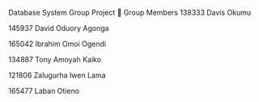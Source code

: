 Database System Group Project
👥 Group Members
138333 Davis Okumu

145937 David Oduory Agonga

165042 Ibrahim Omoi Ogendi

134887 Tony Amoyah Kaiko

121806 Zalugurha Iwen Lama

165477 Laban Otieno
